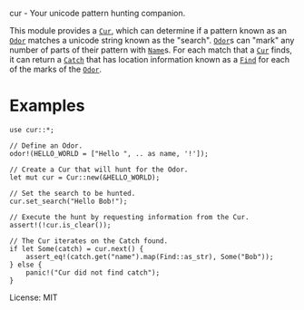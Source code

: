 cur - Your unicode pattern hunting companion.

This module provides a [`Cur`], which can determine if a pattern known as an [`Odor`] matches a
unicode string known as the "search". [`Odor`]s can "mark" any number of parts of their pattern
with [`Name`]s. For each match that a [`Cur`] finds, it can return a [`Catch`] that has
location information known as a [`Find`] for each of the marks of the [`Odor`].

# Examples
```
use cur::*;

// Define an Odor.
odor!(HELLO_WORLD = ["Hello ", .. as name, '!']);

// Create a Cur that will hunt for the Odor.
let mut cur = Cur::new(&HELLO_WORLD);

// Set the search to be hunted.
cur.set_search("Hello Bob!");

// Execute the hunt by requesting information from the Cur.
assert!(!cur.is_clear());

// The Cur iterates on the Catch found.
if let Some(catch) = cur.next() {
    assert_eq!(catch.get("name").map(Find::as_str), Some("Bob"));
} else {
    panic!("Cur did not find catch");
}
```

License: MIT

[`Catch`]: https://docs.rs/cur/latest/cur/type.Catch.html
[`Cur`]: https://docs.rs/cur/latest/cur/struct.Cur.html
[`Find`]: https://docs.rs/cur/latest/cur/struct.Find.html
[`Name`]: https://docs.rs/cur/latest/cur/type.Name.html
[`Odor`]: https://docs.rs/cur/latest/cur/struct.Odor.html
